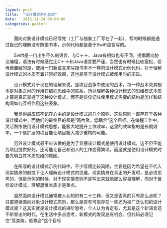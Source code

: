 ```yaml
---
layout: post
title:  "设计模式系列总结"
date:   2015-11-24 09:00:00
categories: pattern
---
```

&emsp;&emsp;面向对象设计模式已经写完（工厂与抽象工厂写在了一起），写的时候都是通过自己的理解没有照搬书本，示例代码都是基于Swift语言写的。

&emsp;&emsp;Swift是一门出生不久的语言，与C＋＋、Java有相似也有不同，提倡面向协议编程，语法有时候感觉比C＋＋和Java语言要严谨，当然也有时候比较宽松，但毋庸置疑的是，使用一门新语言来写跟书本不一样的设计模式示例代码，对于理解设计模式的本质有着非常好效果，这也是基于设计模式被使用时的宗旨。

&emsp;&emsp;设计模式对于现在的理解来说，是项目战争中使用的战术，每一种战术究其根本是对象之间的作用在编程思维中的联系，所以理解各种设计模式的思维模式本质才算是真正掌握了这种设计模式，而不是仅仅记住使用模式需要的结构是怎样和结构间如何互相作用这些表象。

&emsp;&emsp;我觉得最应该牢记在心中的是设计模式的几个原则，这些原则一直存在于各种设计模式中，而他们的最终目的都是“高內聚，低耦合”这个目标。在编程工作中，灵活熟练使用设计模式思想，能极大地提升工作效率，这里的效率指的是长期效率，一个易扩展的项目能让项目极大减少重构的可能。

&emsp;&emsp;另外设计模式最不应该做的是为了显摆设计模式是使用设计模式，这不但不能为项目提供好处，还可能让自己和别人的工作变得繁琐。而这就是使用设计模式时要先明白其本质思维的原因。

&emsp;&emsp;在所写的设计模式示例代码中，不少写得比较简陋，主要是因为希望在不代入现实情景的前提下让人理解设计模式的思维，现实情景在真正的开发时，是必须思考的，但是示例的时候，对于现实情景则不是写出来就能那么容易理解，而对于目标设计模式，理解思维本质才是重点。

&emsp;&emsp;虽然面向设计模式通常被人认知的有二十三种，但又是否真的只有那么点呢？只要遵循面向对象设计模式原则，那么是否有可能存在一些还为被广泛认知的设计模式呢？这其实就是设计模式的进阶思考，个人认为肯定有，尤其是这个新语言还不断冒出的时代，在生活中多点思考，新模式的发现总有机会。但代码必须记住“高类聚，低耦合”这个目标